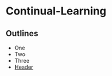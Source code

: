 # Continual-Learning

## Outlines
- One
- Two
- Three
- [Header](www.google.com)

</br>

[website]: www.google.com
[twitter]: www.twitter.com
[youtube]: www.youtube.com
